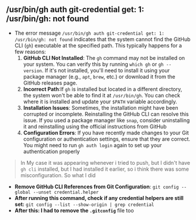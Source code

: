 ## /usr/bin/gh auth git-credential get: 1: /usr/bin/gh: not found
- The error message `/usr/bin/gh auth git-credential get: 1: /usr/bin/gh: not found` indicates that the system cannot find the GitHub CLI (`gh`) executable at the specified path. This typically happens for a few reasons:
	1. **GitHub CLI Not Installed**: The `gh` command may not be installed on your system. You can verify this by running `which gh` or `gh --version`. If it's not installed, you'll need to install it using your package manager (e.g., `apt`, `brew`, etc.) or download it from the GitHub releases page.
	2. **Incorrect Path**:If `gh` is installed but located in a different directory, the system won't be able to find it at `/usr/bin/gh`. You can check where it is installed and update your `$PATH` variable accordingly.
	3. **Installation Issues**: Sometimes, the installation might have been corrupted or incomplete. Reinstalling the GitHub CLI can resolve this issue. If you used a package manager like `snap`, consider uninstalling it and reinstalling using the official instructions from GitHub
	4. **Configuration Errors**: If you have recently made changes to your Git configuration or authentication settings, ensure that they are correct. You might need to run `gh auth login` again to set up your authentication properly

> In My case it was appearing whenever i tried to push, but I didn't have `gh cli` installed, but I had installed it earlier, so i think there was some misconfiguration. So what I did
	
- **Remove GitHub CLI References from Git Configuration**: `git config --global --unset credential.helper`
- **After running this command, check if any credential helpers are still set:** `git config --list --show-origin | grep credential`
- **After this: I had to remove the `.gitconfig`** file too